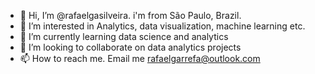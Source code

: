 - 👋 Hi, I’m @rafaelgasilveira. i'm from São Paulo, Brazil.
- 👀 I’m interested in Analytics, data visualization, machine learning etc.
- 🌱 I’m currently learning data science and analytics
- 💞️ I’m looking to collaborate on data analytics projects
- 📫 How to reach me. Email me rafaelgarrefa@outlook.com  

<!---
rafaelgasilveira/rafaelgasilveira is a ✨ special ✨ repository because its `README.md` (this file) appears on your GitHub profile.
You can click the Preview link to take a look at your changes.
--->

